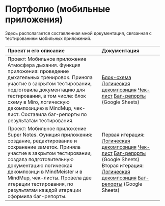 # Портфолио (мобильные приложения)
Здесь располагается составленная мной документация, связанная с тестированием мобильных приложений.

| Проект и его описание                           | Документация  |
|:---------------------                           |:-------------- |
| Проект: Мобильное приложение Атмосфера дыхания. Функция приложения: проведение дыхательных тренировок. Приняла участие в закрытом тестировании, подготовила документацию для тестирования, в том числе: блок схему в Miro, логическую декомпозицию в MindMup, чек-лист. Составила баг-репорты по результатам тестирования.|[Блок-схема](https://miro.com/app/board/uXjVK3QYmYw=/?share_link_id=294407073800) [Логическая декомпозиция](https://app.mindmup.com/map/_free/2024/06/648dc4c0289711ef82b01f1aa9f69339) [Чек-лист](https://docs.google.com/spreadsheets/d/1lqdbMPQXMXYTFKR2n8PhU1ukWKPceFtLayzPVgpF2M4/edit?usp=drive_link) [Баг-репорты](https://docs.google.com/spreadsheets/d/1sq2G3_XCwPOOILf_Rc50hWzwQkbxp4_4/edit?usp=drive_link) (Google Sheets) |
| Проект: Мобильное приложение Super Notes. Функция приложения: создание, редактирование и сохранение заметок. Приняла участие в закрытом тестировании, создала подготовительную документацию логическая декомпозици в MindMeister и в MindMup, чек-листы. Провела две итерации тестирования, по результатам каждой итерации оформила баг-репорты.| Первая итерация: [Логическая декомпозиция](https://docs.google.com/document/d/1w-5W57fYnBurwpBwMkYHclc2E410s2yXLxPt0KVuKgA/edit?usp=drive_link) [Чек-лист](https://docs.google.com/spreadsheets/d/1Mu7tyoULYorMgmw2o34o0ctszXQESExr/edit?usp=drive_link&ouid=106846548257742685550&rtpof=true&sd=true) [Баг-репорты](https://docs.google.com/spreadsheets/d/19CtwpWv7t8bFVeHUkUIra4Fg7QhrUDYQ/edit?usp=drive_link&ouid=106846548257742685550&rtpof=true&sd=true) (Google Sheets) Вторая итерация: [Логическая декомпозиция](https://app.mindmup.com/map/_free/2024/05/7b797bd00b9011ef9120b7921acd36be) [Баг-репорты](https://docs.google.com/spreadsheets/d/1og8sPIUKDbnl-Cs1iPt0e0ro5676wiUJ/edit?usp=drive_link&ouid=106846548257742685550&rtpof=true&sd=true) (Google Sheets)
